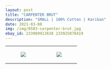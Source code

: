 ```yaml
---
layout: post
title: "CARPENTER BRUT"
description: "SMALL | 100% Cotton | Kariban"
date: 2021-03-08
img: /img/0583-carpenter-brut.jpg
ebay_id: 233989913638 233925078419
---
```




<table style="width:100%;"><tr><td style="vertical-align:top;">
      <figure class="tmblr-full" data-orig-height="2048" data-orig-width="1365" data-orig-src="https://concertshirts.netlify.app/shirts/0583/0583-01.jpg"><img src="https://64.media.tumblr.com/b1615f63ccb0817813a2d535224f232c/f8b9772bc68fa0a8-90/s540x810/b1bf9dde08d357c3ca4545a0234bbb732946db78.jpg" data-orig-height="2048" data-orig-width="1365" data-orig-src="https://concertshirts.netlify.app/shirts/0583/0583-01.jpg"/></figure></td>
    <td style="vertical-align:top;">
      <figure class="tmblr-full" data-orig-height="2048" data-orig-width="1365" data-orig-src="https://concertshirts.netlify.app/shirts/0583/0583-02.jpg"><img src="https://64.media.tumblr.com/1e68ba4d83d8001e25cd1f5124ff112f/f8b9772bc68fa0a8-e7/s540x810/9314674639cbeb6d7c509fa18be99b6d4f7291f4.jpg" data-orig-height="2048" data-orig-width="1365" data-orig-src="https://concertshirts.netlify.app/shirts/0583/0583-02.jpg"/></figure></td>
  </tr></table>
